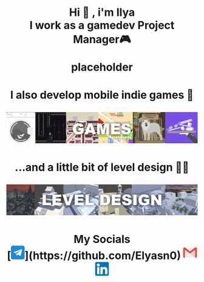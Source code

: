 <h1 align="center">
Hi 👋 , i'm Ilya <br> I work as a gamedev Project Manager🎮
<p align="center">
</p>
  placeholder
</h1>
<h1 align="center">
I also develop mobile indie games 👾
<p align="center">
    <img width="1240" src="https://github.com/elyasn0/elyasn0/blob/main/Images/bannerGames.png" alt="games banner">
</p>
</h1>
<h1 align="center">
...and a little bit of level design 👷‍♂️
<p align="center">
    <img width="1240" src="https://github.com/elyasn0/elyasn0/blob/main/Images/bannerLevelDesign.png" alt="level design  banner">
</p>
</h1>
<h1 align="center">
My Socials<br>
    [<img width="36" src="https://github.com/elyasn0/elyasn0/blob/main/Images/telegram.png" alt="telegram">](https://github.com/Elyasn0)  
    <img width="36" src="https://github.com/elyasn0/elyasn0/blob/main/Images/gmail.png" alt="gmail">
    <img width="36" src="https://github.com/elyasn0/elyasn0/blob/main/Images/linkedin.png" alt="linkedin" >
</h1>


